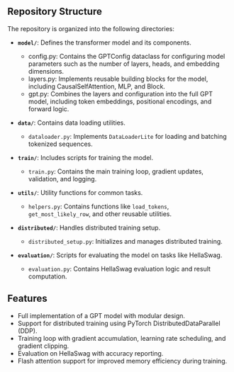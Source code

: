 ## Repository Structure
The repository is organized into the following directories:

- **`model/`**: Defines the transformer model and its components.
  - config.py: Contains the GPTConfig dataclass for configuring model parameters such as the number of layers, heads, and embedding dimensions.
  - layers.py: Implements reusable building blocks for the model, including CausalSelfAttention, MLP, and Block.
  - gpt.py: Combines the layers and configuration into the full GPT model, including token embeddings, positional encodings, and forward logic.
  
- **`data/`**: Contains data loading utilities.
  - `dataloader.py`: Implements `DataLoaderLite` for loading and batching tokenized sequences.

- **`train/`**: Includes scripts for training the model.
  - `train.py`: Contains the main training loop, gradient updates, validation, and logging.

- **`utils/`**: Utility functions for common tasks.
  - `helpers.py`: Contains functions like `load_tokens`, `get_most_likely_row`, and other reusable utilities.

- **`distributed/`**: Handles distributed training setup.
  - `distributed_setup.py`: Initializes and manages distributed training.

- **`evaluation/`**: Scripts for evaluating the model on tasks like HellaSwag.
  - `evaluation.py`: Contains HellaSwag evaluation logic and result computation.

## Features
- Full implementation of a GPT model with modular design.
- Support for distributed training using PyTorch DistributedDataParallel (DDP).
- Training loop with gradient accumulation, learning rate scheduling, and gradient clipping.
- Evaluation on HellaSwag with accuracy reporting.
- Flash attention support for improved memory efficiency during training.

